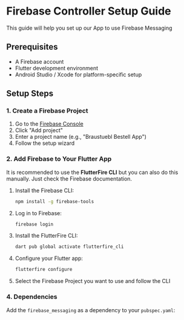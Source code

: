 # Firebase Controller Setup Guide

This guide will help you set up our App to use Firebase Messaging

## Prerequisites

- A Firebase account
- Flutter development environment
- Android Studio / Xcode for platform-specific setup

## Setup Steps

### 1. Create a Firebase Project

1. Go to the [Firebase Console](https://console.firebase.google.com/)
2. Click "Add project"
3. Enter a project name (e.g., "Braustuebl Bestell App")
4. Follow the setup wizard

### 2. Add Firebase to Your Flutter App

It is recommended to use the **FlutterFire CLI** but you can also
do this manually. Just check the Firebase documentation.

1. Install the Firebase CLI:

   ```bash
   npm install -g firebase-tools
   ```

2. Log in to Firebase:

   ```bash
   firebase login
   ```

3. Install the FlutterFire CLI:

   ```bash
   dart pub global activate flutterfire_cli
   ```

4. Configure your Flutter app:

   ```bash
   flutterfire configure
   ```

5. Select the Firebase Project you want to use and follow the CLI

### 4. Dependencies

Add the `firebase_messaging` as a dependency to your `pubspec.yaml`:
